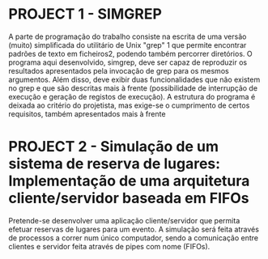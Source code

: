 # PROJECT 1 - SIMGREP
A parte de programação do trabalho consiste na escrita de uma versão (muito) simplificada do utilitário de
Unix "grep" 1 que permite encontrar padrões de texto em ficheiros2, podendo também percorrer diretórios.
O programa aqui desenvolvido, simgrep, deve ser capaz de reproduzir os resultados apresentados pela
invocação de grep para os mesmos argumentos. Além disso, deve exibir duas funcionalidades que não
existem no grep e que são descritas mais à frente (possibilidade de interrupção de execução e geração de
registos de execução).
A estrutura do programa é deixada ao critério do projetista, mas exige-se o cumprimento de certos
requisitos, também apresentados mais à frente


# PROJECT 2 - Simulação de um sistema de reserva de lugares: Implementação de uma arquitetura cliente/servidor baseada em FIFOs
Pretende-se desenvolver uma aplicação cliente/servidor que permita efetuar reservas de lugares para um
evento. A simulação será feita através de processos a correr num único computador, sendo a comunicação
entre clientes e servidor feita através de pipes com nome (FIFOs).
